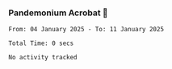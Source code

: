 ### Pandemonium Acrobat 🤸

<!--START_SECTION:waka-->

```all_time
From: 04 January 2025 - To: 11 January 2025

Total Time: 0 secs

No activity tracked
```

<!--END_SECTION:waka-->
